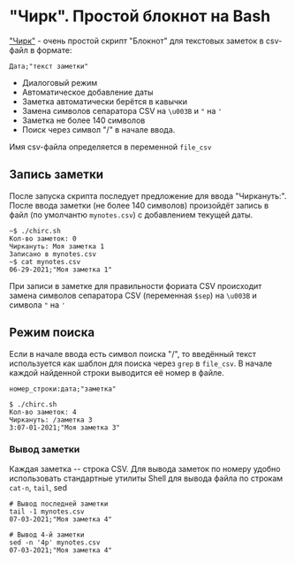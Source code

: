 # "Чирк". Простой блокнот на Bash

["Чирк"](chirc.sh) -  очень простой скрипт "Блокнот" для текстовых заметок в csv-файл в формате:
 
    Дата;"текст заметки"
    
* Диалоговый режим
* Автоматическое добавление даты
* Заметка автоматически берётся в кавычки
* Замена символов сепаратора CSV на `\u003B` и `"` на `'`
* Заметка не более 140 символов
* Поиск через символ "/" в начале ввода.

Имя csv-файла определяется в переменной `file_csv`


## Запись заметки

После запуска скрипта последует предложение для ввода "Чиркануть:". После ввода заметки (не более 140 символов) произойдёт запись в файл (по умолчантю `mynotes.csv`) с добавлением текущей даты.

```
~$ ./chirc.sh
Кол-во заметок: 0
Чиркануть: Моя заметка 1
Записано в mynotes.csv
~$ cat mynotes.csv 
06-29-2021;"Моя заметка 1"
```
При записи в заметке для правильности фориата CSV происходит замена символов сепаратора CSV (переменная `$sep`) на `\u003B` и символа `"` на `'`

## Режим поиска

Если в начале ввода есть символ поиска "/", то введённый текст используется как шаблон для поиска через `grep` в `file_csv`. В начале каждой найденной строки выводится её номер в файле.

    номер_строки:дата;"заметка"

```
$ ./chirc.sh
Кол-во заметок: 4
Чиркануть: /заметка 3
3:07-01-2021;"Моя заметка 3"
```
### Вывод заметки

Каждая заметка -- строка CSV. Для вывода заметок по номеру удобно использовать стандартные утилиты Shell для вывода файла по строкам `cat-n`, `tail`, sed

```
# Вывод последней заметки
tail -1 mynotes.csv 
07-03-2021;"Моя заметка 4"
```
```
# Вывод 4-й заметки
sed -n '4p' mynotes.csv
07-03-2021;"Моя заметка 4"
```
